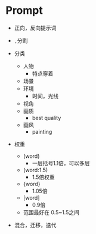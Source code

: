 # Prompt

+ 正向，反向提示词
+ `,`分割
+ 分类
    + 人物
        + 特点穿着
    + 场景
    + 环境
        + 时间，光线
    + 视角
    + 画质
        + best quality
    + 画风
        + painting

+ 权重
    + (word)
        + 一层括号1.1倍，可以多层
    + (word:1.5)
        + 1.5倍权重
    + {word}
        + 1.05倍
    + [word]
        + 0.9倍
    + 范围最好在 0.5~1.5之间

+ 混合，迁移，迭代